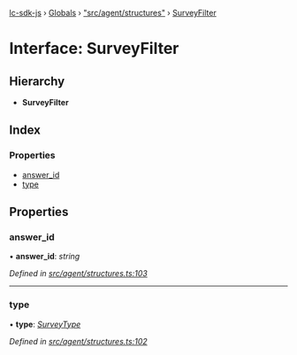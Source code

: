 [lc-sdk-js](../README.md) › [Globals](../globals.md) › ["src/agent/structures"](../modules/_src_agent_structures_.md) › [SurveyFilter](_src_agent_structures_.surveyfilter.md)

# Interface: SurveyFilter

## Hierarchy

* **SurveyFilter**

## Index

### Properties

* [answer_id](_src_agent_structures_.surveyfilter.md#answer_id)
* [type](_src_agent_structures_.surveyfilter.md#type)

## Properties

###  answer_id

• **answer_id**: *string*

*Defined in [src/agent/structures.ts:103](https://github.com/livechat/lc-sdk-js/blob/5281c0a/src/agent/structures.ts#L103)*

___

###  type

• **type**: *[SurveyType](../enums/_src_agent_structures_.surveytype.md)*

*Defined in [src/agent/structures.ts:102](https://github.com/livechat/lc-sdk-js/blob/5281c0a/src/agent/structures.ts#L102)*
